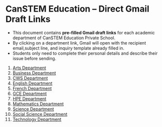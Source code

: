 # CanSTEM Education – Direct Gmail Draft Links  

- This document contains **pre-filled Gmail draft links** for each academic department of CanSTEM Education Private School.  
- By clicking on a department link, Gmail will open with the recipient email,subject line, and inquiry template already filled in.  
- Students only need to complete their personal details and describe their issue before sending.

1. [Arts Department](https://mail.google.com/mail/?view=cm&fs=1&to=arts@canstemeducation.com&su=Assignment%20%2F%20Homework%20Query&body=Hello%2C%0A%0A1.%20Student%20Name:%0A2.%20Course%20Name:%0A3.%20Unit%20Number%2FDocument%20Name:%0A4.%20Mode%20(In-person%2FOnline):%0A%0ADescribe%20your%20Issue%20Here:%0A%0AThanks.)  
2. [Business Department](https://mail.google.com/mail/?view=cm&fs=1&to=business@canstemeducation.com&su=Assignment%20%2F%20Homework%20Query&body=Hello%2C%0A%0A1.%20Student%20Name:%0A2.%20Course%20Name:%0A3.%20Unit%20Number%2FDocument%20Name:%0A4.%20Mode%20(In-person%2FOnline):%0A%0ADescribe%20your%20Issue%20Here:%0A%0AThanks.)  
3. [CWS Department](https://mail.google.com/mail/?view=cm&fs=1&to=cws@canstemeducation.com&su=Assignment%20%2F%20Homework%20Query&body=Hello%2C%0A%0A1.%20Student%20Name:%0A2.%20Course%20Name:%0A3.%20Unit%20Number%2FDocument%20Name:%0A4.%20Mode%20(In-person%2FOnline):%0A%0ADescribe%20your%20Issue%20Here:%0A%0AThanks.)  
4. [English Department](https://mail.google.com/mail/?view=cm&fs=1&to=english@canstemeducation.com&su=Assignment%20%2F%20Homework%20Query&body=Hello%2C%0A%0A1.%20Student%20Name:%0A2.%20Course%20Name:%0A3.%20Unit%20Number%2FDocument%20Name:%0A4.%20Mode%20(In-person%2FOnline):%0A%0ADescribe%20your%20Issue%20Here:%0A%0AThanks.)  
5. [French Department](https://mail.google.com/mail/?view=cm&fs=1&to=french@canstemeducation.com&su=Assignment%20%2F%20Homework%20Query&body=Hello%2C%0A%0A1.%20Student%20Name:%0A2.%20Course%20Name:%0A3.%20Unit%20Number%2FDocument%20Name:%0A4.%20Mode%20(In-person%2FOnline):%0A%0ADescribe%20your%20Issue%20Here:%0A%0AThanks.)  
6. [GCE Department](https://mail.google.com/mail/?view=cm&fs=1&to=gce@canstemeducation.com&su=Assignment%20%2F%20Homework%20Query&body=Hello%2C%0A%0A1.%20Student%20Name:%0A2.%20Course%20Name:%0A3.%20Unit%20Number%2FDocument%20Name:%0A4.%20Mode%20(In-person%2FOnline):%0A%0ADescribe%20your%20Issue%20Here:%0A%0AThanks.)  
7. [HPE Department](https://mail.google.com/mail/?view=cm&fs=1&to=hpe@canstemeducation.com&su=Assignment%20%2F%20Homework%20Query&body=Hello%2C%0A%0A1.%20Student%20Name:%0A2.%20Course%20Name:%0A3.%20Unit%20Number%2FDocument%20Name:%0A4.%20Mode%20(In-person%2FOnline):%0A%0ADescribe%20your%20Issue%20Here:%0A%0AThanks.)  
8. [Mathematics Department](https://mail.google.com/mail/?view=cm&fs=1&to=mathematics@canstemeducation.com&su=Assignment%20%2F%20Homework%20Query&body=Hello%2C%0A%0A1.%20Student%20Name:%0A2.%20Course%20Name:%0A3.%20Unit%20Number%2FDocument%20Name:%0A4.%20Mode%20(In-person%2FOnline):%0A%0ADescribe%20your%20Issue%20Here:%0A%0AThanks.)  
9. [Science Department](https://mail.google.com/mail/?view=cm&fs=1&to=science@canstemeducation.com&su=Assignment%20%2F%20Homework%20Query&body=Hello%2C%0A%0A1.%20Student%20Name:%0A2.%20Course%20Name:%0A3.%20Unit%20Number%2FDocument%20Name:%0A4.%20Mode%20(In-person%2FOnline):%0A%0ADescribe%20your%20Issue%20Here:%0A%0AThanks.)  
10. [Social Science Department](https://mail.google.com/mail/?view=cm&fs=1&to=socialscience@canstemeducation.com&su=Assignment%20%2F%20Homework%20Query&body=Hello%2C%0A%0A1.%20Student%20Name:%0A2.%20Course%20Name:%0A3.%20Unit%20Number%2FDocument%20Name:%0A4.%20Mode%20(In-person%2FOnline):%0A%0ADescribe%20your%20Issue%20Here:%0A%0AThanks.)  
11. [Technology Department](https://mail.google.com/mail/?view=cm&fs=1&to=technology@canstemeducation.com&su=Assignment%20%2F%20Homework%20Query&body=Hello%2C%0A%0A1.%20Student%20Name:%0A2.%20Course%20Name:%0A3.%20Unit%20Number%2FDocument%20Name:%0A4.%20Mode%20(In-person%2FOnline):%0A%0ADescribe%20your%20Issue%20Here:%0A%0AThanks.)  